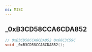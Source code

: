 ```yaml
---
ns: MISC
---
```

## _0xB3CD58CCA6CDA852

```c
// 0xB3CD58CCA6CDA852 0x66C3C59C
void _0xB3CD58CCA6CDA852();
```



